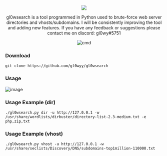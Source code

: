 <div align='center'>
<img src='https://user-images.githubusercontent.com/98056797/201240451-d09a459d-175a-45cf-8f75-457247971eed.png'></img>

gl0wsearch is a tool programmed in Python used to brute-force web server directories and vhosts/subdomains. I will be consistently improving the tool and adding new features. If you have any feedback or suggestions please contact me on discord: gl0wy#5751

![cmd](https://user-images.githubusercontent.com/98056797/201212419-1e6a62ca-6b36-48c5-aab5-141f7edf7649.png)
</div>

### Download
```
git clone https://github.com/gl0wyy/gl0wsearch
```
### Usage
![image](https://user-images.githubusercontent.com/98056797/201211963-62af51ba-a02c-496a-bd56-d7a1c094668b.png)

### Usage Example (dir)
```
./gl0wsearch.py dir -u http://127.0.0.1 -w /usr/share/wordlists/dirbuster/directory-list-2.3-medium.txt -e php,zip,txt
```
### Usage Example (vhost)
```
./gl0wsearch.py vhost -u http://127.0.0.1 -w /usr/share/seclists/Discovery/DNS/subdomains-top1million-110000.txt 
```
